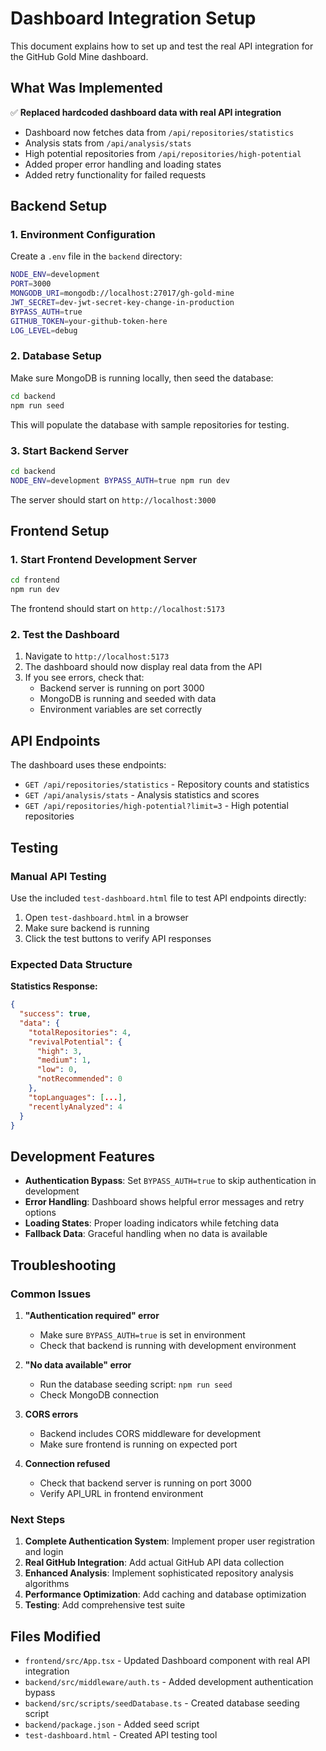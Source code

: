 # Dashboard Integration Setup

This document explains how to set up and test the real API integration for the GitHub Gold Mine dashboard.

## What Was Implemented

✅ **Replaced hardcoded dashboard data with real API integration**
- Dashboard now fetches data from `/api/repositories/statistics`
- Analysis stats from `/api/analysis/stats`
- High potential repositories from `/api/repositories/high-potential`
- Added proper error handling and loading states
- Added retry functionality for failed requests

## Backend Setup

### 1. Environment Configuration

Create a `.env` file in the `backend` directory:

```bash
NODE_ENV=development
PORT=3000
MONGODB_URI=mongodb://localhost:27017/gh-gold-mine
JWT_SECRET=dev-jwt-secret-key-change-in-production
BYPASS_AUTH=true
GITHUB_TOKEN=your-github-token-here
LOG_LEVEL=debug
```

### 2. Database Setup

Make sure MongoDB is running locally, then seed the database:

```bash
cd backend
npm run seed
```

This will populate the database with sample repositories for testing.

### 3. Start Backend Server

```bash
cd backend
NODE_ENV=development BYPASS_AUTH=true npm run dev
```

The server should start on `http://localhost:3000`

## Frontend Setup

### 1. Start Frontend Development Server

```bash
cd frontend
npm run dev
```

The frontend should start on `http://localhost:5173`

### 2. Test the Dashboard

1. Navigate to `http://localhost:5173`
2. The dashboard should now display real data from the API
3. If you see errors, check that:
   - Backend server is running on port 3000
   - MongoDB is running and seeded with data
   - Environment variables are set correctly

## API Endpoints

The dashboard uses these endpoints:

- `GET /api/repositories/statistics` - Repository counts and statistics
- `GET /api/analysis/stats` - Analysis statistics and scores
- `GET /api/repositories/high-potential?limit=3` - High potential repositories

## Testing

### Manual API Testing

Use the included `test-dashboard.html` file to test API endpoints directly:

1. Open `test-dashboard.html` in a browser
2. Make sure backend is running
3. Click the test buttons to verify API responses

### Expected Data Structure

**Statistics Response:**
```json
{
  "success": true,
  "data": {
    "totalRepositories": 4,
    "revivalPotential": {
      "high": 3,
      "medium": 1,
      "low": 0,
      "notRecommended": 0
    },
    "topLanguages": [...],
    "recentlyAnalyzed": 4
  }
}
```

## Development Features

- **Authentication Bypass**: Set `BYPASS_AUTH=true` to skip authentication in development
- **Error Handling**: Dashboard shows helpful error messages and retry options
- **Loading States**: Proper loading indicators while fetching data
- **Fallback Data**: Graceful handling when no data is available

## Troubleshooting

### Common Issues

1. **"Authentication required" error**
   - Make sure `BYPASS_AUTH=true` is set in environment
   - Check that backend is running with development environment

2. **"No data available" error**
   - Run the database seeding script: `npm run seed`
   - Check MongoDB connection

3. **CORS errors**
   - Backend includes CORS middleware for development
   - Make sure frontend is running on expected port

4. **Connection refused**
   - Check that backend server is running on port 3000
   - Verify API_URL in frontend environment

### Next Steps

1. **Complete Authentication System**: Implement proper user registration and login
2. **Real GitHub Integration**: Add actual GitHub API data collection
3. **Enhanced Analysis**: Implement sophisticated repository analysis algorithms
4. **Performance Optimization**: Add caching and database optimization
5. **Testing**: Add comprehensive test suite

## Files Modified

- `frontend/src/App.tsx` - Updated Dashboard component with real API integration
- `backend/src/middleware/auth.ts` - Added development authentication bypass
- `backend/src/scripts/seedDatabase.ts` - Created database seeding script
- `backend/package.json` - Added seed script
- `test-dashboard.html` - Created API testing tool
